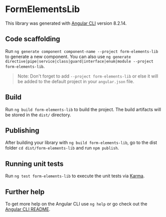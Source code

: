 # FormElementsLib

This library was generated with [Angular CLI](https://github.com/angular/angular-cli) version 8.2.14.

## Code scaffolding

Run `ng generate component component-name --project form-elements-lib` to generate a new component. You can also use `ng generate directive|pipe|service|class|guard|interface|enum|module --project form-elements-lib`.
> Note: Don't forget to add `--project form-elements-lib` or else it will be added to the default project in your `angular.json` file. 

## Build

Run `ng build form-elements-lib` to build the project. The build artifacts will be stored in the `dist/` directory.

## Publishing

After building your library with `ng build form-elements-lib`, go to the dist folder `cd dist/form-elements-lib` and run `npm publish`.

## Running unit tests

Run `ng test form-elements-lib` to execute the unit tests via [Karma](https://karma-runner.github.io).

## Further help

To get more help on the Angular CLI use `ng help` or go check out the [Angular CLI README](https://github.com/angular/angular-cli/blob/master/README.md).
